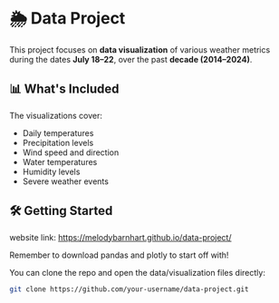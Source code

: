 # 🌦️ Data Project

This project focuses on **data visualization** of various weather metrics during the dates **July 18–22**, over the past **decade (2014–2024)**.

## 📊 What's Included

The visualizations cover:
- Daily temperatures
- Precipitation levels
- Wind speed and direction
- Water temperatures
- Humidity levels
- Severe weather events

## 🛠️ Getting Started

website link: https://melodybarnhart.github.io/data-project/

Remember to download pandas and plotly to start off with!

You can clone the repo and open the data/visualization files directly:
```bash
git clone https://github.com/your-username/data-project.git
